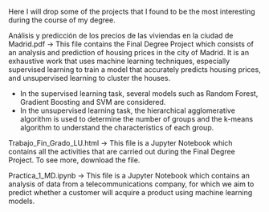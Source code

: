 
Here I will drop some of the projects that I found to be the most interesting during the course of my degree. 

Análisis y predicción de los precios de las viviendas en la ciudad de Madrid.pdf -> This file contains the Final Degree Project which consists of an analysis and prediction of housing prices in the city of Madrid. It is an exhaustive work that uses machine learning techniques, especially supervised learning to train a model that accurately predicts housing prices, and unsupervised learning to cluster the houses. 
- In the supervised learning task, several models such as Random Forest, Gradient Boosting and SVM are considered.
- In the unsupervised learning task, the hierarchical agglomerative algorithm is used to determine the number of groups and the k-means algorithm to understand the characteristics of each group.

Trabajo_Fin_Grado_LU.html -> This file is a Jupyter Notebook which contains all the activities that are carried out during the Final Degree Project. To see more, download the file. 

Practica_1_MD.ipynb -> This file is a  Jupyter Notebook which contains an analysis of data from a telecommunications company, for which we aim to predict whether a customer will acquire a product using machine learning models.
